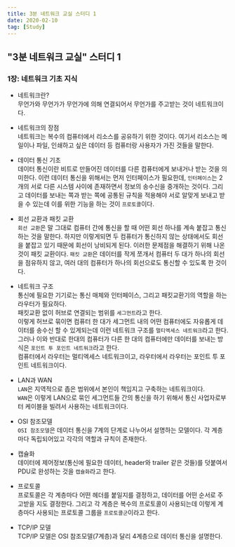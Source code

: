 ```yaml
---
title: 3분 네트워크 교실 스터디 1
date: 2020-02-10
tag: [Study]
---
```


## "3분 네트워크 교실" 스터디 1

### 1장: 네트워크 기초 지식

- 네트워크란?  
  무언가와 무언가가 무언가에 의해 연결되어서 무언가를 주고받는 것이 네트워크이다.

- 네트워크의 장점  
  네트워크는 복수의 컴퓨터에서 리소스를 공유하기 위한 것이다. 여기서 리소스는 메일이나 파일, 인쇄하고 싶은 데이터 등 컴퓨터랑 사용자가 가진 것들을 말한다.

- 데이터 통신 기초  
  데이터 통신이란 비트로 만들어진 데이터를 다른 컴퓨터에게 보내거나 받는 것을 의미한다. 이런 데이터 통신을 위해서는 먼저 인터페이스가 필요한데, `인터페이스`는 2개의 서로 다른 시스템 사이에 존재하면서 정보의 송수신을 중개하는 것이다. 그리고 데이터를 보내는 쪽과 받는 쪽에 공통된 규칙을 적용해야 서로 알맞게 보내고 받을 수 있는데 이를 위한 기능을 하는 것이 `프로토콜`이다.

- 회선 교환과 패킷 교환  
  `회선 교환`은 말 그대로 컴퓨터 간에 통신을 할 때 어떤 회선 하나를 계속 붙잡고 통신 하는 것을 말한다. 하지만 이렇게되면 두 컴퓨터가 통신하지 않는 상태에서도 회선을 붙잡고 있기 때문에 회선이 낭비되게 된다. 이러한 문제점을 해결하기 위해 나온 것이 패킷 교환이다. `패킷 교환`은 데이터를 작게 쪼개서 컴퓨터 두 대가 하나의 회선을 점유하지 않고, 여러 대의 컴퓨터가 하나의 회선으로도 통신할 수 있도록 한 것이다.

- 네트워크 구조  
  통신에 필요한 기기로는 통신 매체와 인터페이스, 그리고 패킷교환기의 역할을 하는 라우터가 필요하다.  
  패킷교환 없이 허브로 연결되는 범위를 `세그먼트`라고 한다.  
  이렇게 허브로 묶이면 컴퓨터 한 대가 세그먼트 내의 어떤 컴퓨터에도 자유롭게 데이터를 송수신 할 수 있게되는데 이런 네트워크 구조를 `멀티엑세스 네트워크`라고 한다. 그러나 이와 반대로 한대의 컴퓨터가 다른 한 대의 컴퓨터에만 데이터를 보내는 방식은 `포인트 투 포인트 네트워크`라고 한다.  
  컴퓨터에서 라우터는 멀티엑세스 네트워크이고, 라우터에서 라우터는 포인트 투 포인트 네트워크이다.

- LAN과 WAN  
  `LAN`은 지역적으로 좁은 범위에서 본인이 책임지고 구축하는 네트워크이다.  
  `WAN`은 이렇게 LAN으로 묶인 세그먼트들 간의 통신을 하기 위해서 통신 사업자로부터 케이블을 빌려서 사용하는 네트워크이다.

- OSI 참조모델  
  `OSI 참조모델`은 데이터 통신을 7계의 단계로 나누어서 설명하는 모델이다. 각 계층마다 독립되어있고 각각의 역할과 규칙이 존재한다.

- 캡슐화  
  데이터에 제어정보(통신에 필요한 데이터, header와 trailer 같은 것들)를 덧붙여서 PDU로 완성하는 것을 `캡슐화`라고 한다.

- 프로토콜  
  프로토콜은 각 계층마다 어떤 헤더를 붙일지를 결정하고, 데이터를 어떤 순서로 주고받을 지도 결정한다. 그리고 각 계층은 복수의 프로토콜이 사용되는데 이렇게 계층마다 사용되는 프로토콜 그룹을 `프로토콜군`이라고 한다.

- TCP/IP 모델  
  TCP/IP 모델은 OSI 참조모델(7계층)과 달리 4계층으로 데이터 통신을 설명한다.
